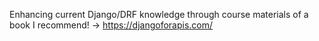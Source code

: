 Enhancing current Django/DRF knowledge through course materials of a book I recommend!  -> https://djangoforapis.com/
